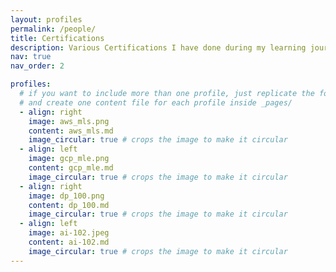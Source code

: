 ```yaml
---
layout: profiles
permalink: /people/
title: Certifications
description: Various Certifications I have done during my learning journey 
nav: true
nav_order: 2

profiles:
  # if you want to include more than one profile, just replicate the following block
  # and create one content file for each profile inside _pages/
  - align: right
    image: aws_mls.png
    content: aws_mls.md
    image_circular: true # crops the image to make it circular
  - align: left
    image: gcp_mle.png
    content: gcp_mle.md
    image_circular: true # crops the image to make it circular
  - align: right
    image: dp_100.png
    content: dp_100.md
    image_circular: true # crops the image to make it circular
  - align: left
    image: ai-102.jpeg
    content: ai-102.md
    image_circular: true # crops the image to make it circular
---
```

